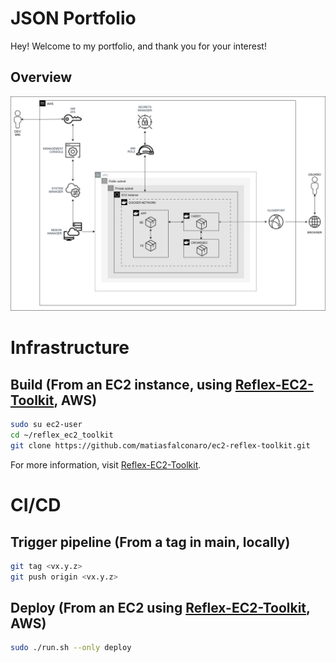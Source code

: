 # JSON Portfolio
Hey! Welcome to my portfolio, and thank you for your interest!

## Overview
![Architecture](https://github.com/matiasfalconaro/json_portfolio/raw/main/docs/architecture.svg)

# Infrastructure
## Build (From an EC2 instance, using [Reflex-EC2-Toolkit](https://github.com/matiasfalconaro/ec2-reflex-toolkit), AWS)
```bash
sudo su ec2-user
cd ~/reflex_ec2_toolkit
git clone https://github.com/matiasfalconaro/ec2-reflex-toolkit.git
```

For more information, visit [Reflex-EC2-Toolkit](https://github.com/matiasfalconaro/ec2-reflex-toolkit).

# CI/CD
## Trigger pipeline (From a tag in main, locally)
```bash
git tag <vx.y.z>
git push origin <vx.y.z>
```

## Deploy (From an EC2 using [Reflex-EC2-Toolkit](https://github.com/matiasfalconaro/ec2-reflex-toolkit), AWS)
```bash
sudo ./run.sh --only deploy
```
